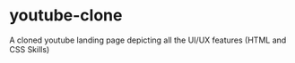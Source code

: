 # youtube-clone
 A cloned youtube landing page depicting all the UI/UX features (HTML and CSS Skills)
